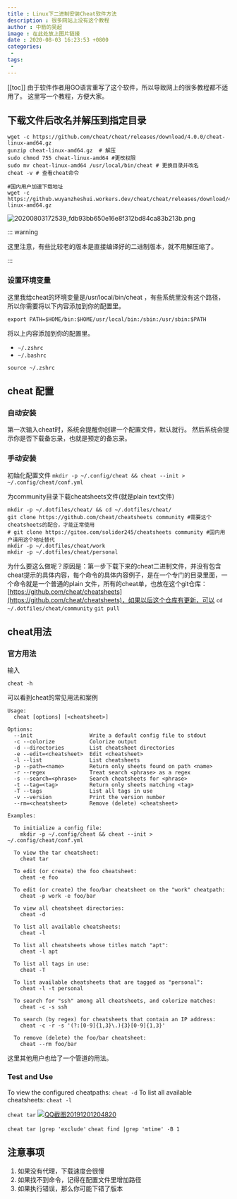 ```yaml
---
title : Linux下二进制安装Cheat软件方法
description : 很多网站上没有这个教程
author : 中箭的吴起
image : 在此处放上图片链接
date : 2020-08-03 16:23:53 +0800
categories:
 -
tags:
 -
---
```

[[toc]]
由于软件作者用GO语言重写了这个软件，所以导致网上的很多教程都不适用了。
这里写一个教程，方便大家。

## 下载文件后改名并解压到指定目录 
```shell
wget -c https://github.com/cheat/cheat/releases/download/4.0.0/cheat-linux-amd64.gz 
gunzip cheat-linux-amd64.gz  # 解压
sudo chmod 755 cheat-linux-amd64 #更改权限
sudo mv cheat-linux-amd64 /usr/local/bin/cheat # 更换目录并改名
cheat -v # 查看cheat命令

#国内用户加速下载地址
wget -c https://github.wuyanzheshui.workers.dev/cheat/cheat/releases/download/4.0.2/cheat-linux-amd64.gz 
```

![20200803172539_fdb93bb650e16e8f312bd84ca83b213b.png](https://images-1255533533.cos.ap-shanghai.myqcloud.com/20200803172539_fdb93bb650e16e8f312bd84ca83b213b.png)

::: warning

这里注意，有些比较老的版本是直接编译好的二进制版本，就不用解压缩了。

:::

### 设置环境变量

这里我给cheat的环境变量是/usr/local/bin/cheat ，有些系统里没有这个路径，所以你需要将以下内容添加到你的配置里。

```shell
export PATH=$HOME/bin:$HOME/usr/local/bin:/sbin:/usr/sbin:$PATH
```
将以上内容添加到你的配置里。
* `~/.zshrc`
* `~/.bashrc`

```shell
source ~/.zshrc
```


## cheat 配置

### 自动安装

第一次输入cheat时，系统会提醒你创建一个配置文件，默认就行。
然后系统会提示你是否下载备忘录，也就是预定的备忘录。

### 手动安装

初始化配置文件
`mkdir -p ~/.config/cheat && cheat --init > ~/.config/cheat/conf.yml`

为community目录下载cheatsheets文件(就是plain text文件)

```shell
mkdir -p ~/.dotfiles/cheat/ && cd ~/.dotfiles/cheat/
git clone https://github.com/cheat/cheatsheets community #需要这个cheatsheets的配合，才能正常使用
# git clone https://gitee.com/solider245/cheatsheets community #国内用户请用这个地址替代
mkdir -p ~/.dotfiles/cheat/work
mkdir -p ~/.dotfiles/cheat/personal

```

为什么要这么做呢？原因是：第一步下载下来的cheat二进制文件，并没有包含cheat提示的具体内容，每个命令的具体内容例子，是在一个专门的目录里面，一个命令就是一个普通的plain 文件，所有的cheat单，也放在这个git仓库：[https://github.com/cheat/cheatsheets](https://github.com/cheat/cheatsheets)，如果以后这个仓库有更新，可以
`cd ~/.dotfiles/cheat/community`
`git pull`

## cheat用法

### 官方用法
输入
```shell
cheat -h
``` 
可以看到cheat的常见用法和案例

```shell
Usage:
  cheat [options] [<cheatsheet>]

Options:
  --init                  Write a default config file to stdout
  -c --colorize           Colorize output
  -d --directories        List cheatsheet directories
  -e --edit=<cheatsheet>  Edit <cheatsheet>
  -l --list               List cheatsheets
  -p --path=<name>        Return only sheets found on path <name>
  -r --regex              Treat search <phrase> as a regex
  -s --search=<phrase>    Search cheatsheets for <phrase>
  -t --tag=<tag>          Return only sheets matching <tag>
  -T --tags               List all tags in use
  -v --version            Print the version number
  --rm=<cheatsheet>       Remove (delete) <cheatsheet>

Examples:

  To initialize a config file:
    mkdir -p ~/.config/cheat && cheat --init > ~/.config/cheat/conf.yml

  To view the tar cheatsheet:
    cheat tar

  To edit (or create) the foo cheatsheet:
    cheat -e foo

  To edit (or create) the foo/bar cheatsheet on the "work" cheatpath:
    cheat -p work -e foo/bar

  To view all cheatsheet directories:
    cheat -d

  To list all available cheatsheets:
    cheat -l

  To list all cheatsheets whose titles match "apt":
    cheat -l apt

  To list all tags in use:
    cheat -T

  To list available cheatsheets that are tagged as "personal":
    cheat -l -t personal

  To search for "ssh" among all cheatsheets, and colorize matches:
    cheat -c -s ssh

  To search (by regex) for cheatsheets that contain an IP address:
    cheat -c -r -s '(?:[0-9]{1,3}\.){3}[0-9]{1,3}'

  To remove (delete) the foo/bar cheatsheet:
    cheat --rm foo/bar
```

这里其他用户也给了一个管道的用法。
### Test and Use
To view the configured cheatpaths:
`cheat -d`
To list all available cheatsheets:
`cheat -l`

`cheat tar`
[![QQ截图20191201204820](https://user-images.githubusercontent.com/7934974/69914177-02946000-147c-11ea-8fc8-187fb3840998.jpg)](https://user-images.githubusercontent.com/7934974/69914177-02946000-147c-11ea-8fc8-187fb3840998.jpg)

`cheat tar |grep 'exclude'`
`cheat find |grep 'mtime' -B 1`


## 注意事项
1. 如果没有代理，下载速度会很慢
2. 如果找不到命令，记得在配置文件里增加路径
3. 如果执行错误，那么你可能下错了版本
   